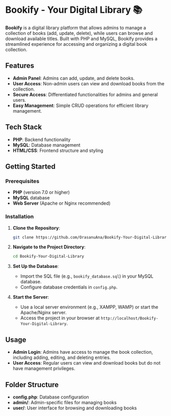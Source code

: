 # Bookify - Your Digital Library 📚

**Bookify** is a digital library platform that allows admins to manage a collection of books (add, update, delete), while users can browse and download available titles. Built with PHP and MySQL, Bookify provides a streamlined experience for accessing and organizing a digital book collection.

## Features

- **Admin Panel**: Admins can add, update, and delete books.
- **User Access**: Non-admin users can view and download books from the collection.
- **Secure Access**: Differentiated functionalities for admins and general users.
- **Easy Management**: Simple CRUD operations for efficient library management.

## Tech Stack

- **PHP**: Backend functionality
- **MySQL**: Database management
- **HTML/CSS**: Frontend structure and styling

## Getting Started

### Prerequisites

- **PHP** (version 7.0 or higher)
- **MySQL** database
- **Web Server** (Apache or Nginx recommended)

### Installation

1. **Clone the Repository**:
   ```bash
   git clone https://github.com/OrasanuAna/Bookify-Your-Digital-Library.git
   ```
2. **Navigate to the Project Directory**:
   ```bash
   cd Bookify-Your-Digital-Library
   ```
3. **Set Up the Database**:
   - Import the SQL file (e.g., `bookify_database.sql`) in your MySQL database.
   - Configure database credentials in `config.php`.

4. **Start the Server**:
   - Use a local server environment (e.g., XAMPP, WAMP) or start the Apache/Nginx server.
   - Access the project in your browser at `http://localhost/Bookify-Your-Digital-Library`.

## Usage

- **Admin Login**: Admins have access to manage the book collection, including adding, editing, and deleting entries.
- **User Access**: Regular users can view and download books but do not have management privileges.

## Folder Structure

- **config.php**: Database configuration
- **admin/**: Admin-specific files for managing books
- **user/**: User interface for browsing and downloading books
